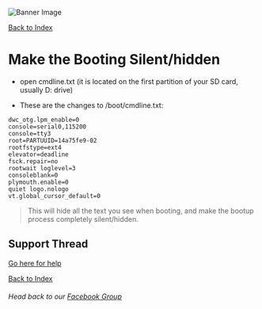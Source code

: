 ![Banner Image](https://sinisterspatula.github.io/RetroflagGpiGuides/images/GuidesBanner.png)

[Back to Index](https://sinisterspatula.github.io/RetroflagGpiGuides/)


# Make the Booting Silent/hidden

* open cmdline.txt (it is located on the first partition of your SD card, usually D: drive)

* These are the changes to /boot/cmdline.txt:

```
dwc_otg.lpm_enable=0
console=serial0,115200
console=tty3
root=PARTUUID=14a75fe9-02
rootfstype=ext4
elevator=deadline
fsck.repair=no
rootwait loglevel=3
consoleblank=0
plymouth.enable=0
quiet logo.nologo
vt.global_cursor_default=0
```

> This will hide all the text you see when booting, and make the bootup process completely silent/hidden.

## Support Thread
[Go here for help](https://www.facebook.com/groups/401660300458844/)

[Back to Index](https://sinisterspatula.github.io/RetroflagGpiGuides/)

###### Head back to our [Facebook Group](https://www.facebook.com/groups/401660300458844/)

